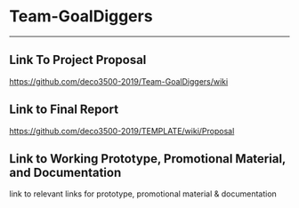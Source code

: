 # Team-GoalDiggers
***
## Link To Project Proposal
https://github.com/deco3500-2019/Team-GoalDiggers/wiki

## Link to Final Report
https://github.com/deco3500-2019/TEMPLATE/wiki/Proposal

## Link to Working Prototype, Promotional Material, and Documentation  
link to relevant links for prototype, promotional material & documentation
